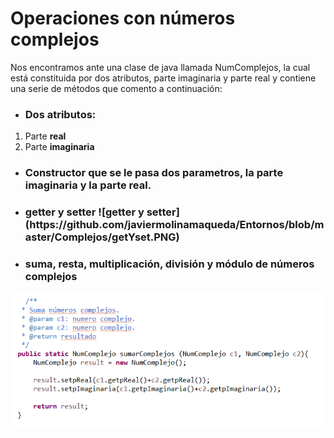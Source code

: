 # Operaciones con números complejos
Nos encontramos ante una clase de java llamada NumComplejos, la cual está constituida por dos atributos, parte imaginaria y parte real
y contiene una serie de métodos que comento a continuación:

* <h3>Dos atributos:
1. Parte **real**
2. Parte **imaginaria**
* <h3>Constructor que se le pasa dos parametros, la parte imaginaria y la parte real.
* <h3>getter y setter
  ![getter y setter](https://github.com/javiermolinamaqueda/Entornos/blob/master/Complejos/getYset.PNG)
* <h3>suma, resta, multiplicación, división y módulo de números complejos
![ejemplo suma](https://github.com/javiermolinamaqueda/Entornos/blob/master/Complejos/suma.PNG)
